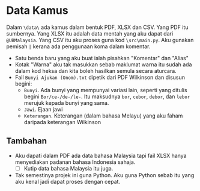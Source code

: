 # Data Kamus

Dalam `\data\` ada kamus dalam bentuk PDF, XLSX dan CSV. Yang PDF itu sumbernya. Yang XLSX itu adalah data mentah yang aku dapat dari `@UBMalaysia`. Yang CSV itu aku proses guna kod `\src\main.py`. Aku gunakan pemisah `|` kerana ada penggunaan koma dalam komentar.
- Satu benda baru yang aku buat ialah pisahkan "Komentar" dan "Alias"
- Kotak "Warna" aku tak masukkan sebab maklumat warna itu sudah ada dalam kod heksa dan kita boleh hasilkan semula secara aturcara.
- Fail `Bunyi Ajukan (Onom).txt` dipetik dari PDF Wilkinson dan disusun begini:
    - `Bunyi`. Ada bunyi yang mempunyai variasi lain, seperti yang ditulis begini `Bor/ce-/de-/le-`. Itu maksudnya `bor`, `cebor`, `debor`, dan `lebor` merujuk kepada bunyi yang sama.
    - `Jawi`. Ejaan jawi
    - `Keterangan`. Keterangan (dalam bahasa Melayu) yang aku faham daripada keterangan Wilkinson

## Tambahan
- Aku dapati dalam PDF ada data bahasa Malaysia tapi fail XLSX hanya menyediakan padanan bahasa Indonesia sahaja.
    - [ ] Kutip data bahasa Malaysia itu juga.
- Tak semestinya projek ini guna Python. Aku guna Python sebab itu yang aku kenal jadi dapat proses dengan cepat.